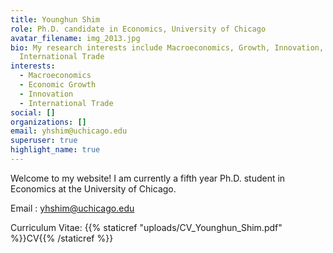 ```yaml
---
title: Younghun Shim
role: Ph.D. candidate in Economics, University of Chicago
avatar_filename: img_2013.jpg
bio: My research interests include Macroeconomics, Growth, Innovation, and
  International Trade
interests:
  - Macroeconomics
  - Economic Growth
  - Innovation
  - International Trade
social: []
organizations: []
email: yhshim@uchicago.edu
superuser: true
highlight_name: true
---
```

Welcome to my website! I am currently a fifth year Ph.D. student in Economics at the University of Chicago. 

Email : yhshim@uchicago.edu

Curriculum Vitae: {{% staticref "uploads/CV_Younghun_Shim.pdf" %}}CV{{% /staticref %}}